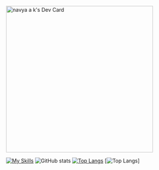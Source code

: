 
<a href="https://app.daily.dev/navyaak"><img src="https://api.daily.dev/devcards/f9f4462091284564b95680c7bed33367.png?r=eto" width="400" alt="navya a k's Dev Card"/></a>

[![My Skills](https://skillicons.dev/icons?i=js,ts,nodejs,express,nestjs,mongodb,html,css,react)](https://github.com/Navya2ak)
![GitHub stats](https://github-readme-stats.vercel.app/api?username=Navya2ak&show_icons=true&theme=tokyonight)
[![Top Langs](https://github-readme-stats.vercel.app/api/top-langs/?username=Navya2ak&layout=donut-vertical)](https://github.com/Navya2ak)
[![Top Langs](https://github-readme-stats.vercel.app/api/top-langs/?username=Navya2ak)]

